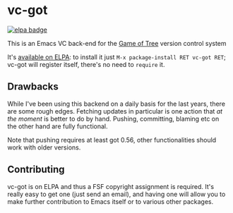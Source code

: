 # vc-got

[![elpa badge](https://elpa.gnu.org/packages/vc-got.svg)][elpa]

This is an Emacs VC back-end for the [Game of
Tree](http://gameoftrees.org/) version control system

It's [available on ELPA][elpa]: to install it just `M-x package-install
RET vc-got RET`; vc-got will register itself, there's no need to
`require` it.

[elpa]: http://elpa.gnu.org/packages/vc-got.html


## Drawbacks

While I've been using this backend on a daily basis for the last
years, there are some rough edges.  Fetching updates in particular is
one action that *at the moment* is better to do by hand.  Pushing,
committing, blaming etc on the other hand are fully functional.

Note that pushing requires at least got 0.56, other functionalities
should work with older versions.


## Contributing

vc-got is on ELPA and thus a FSF copyright assignment is required.
It's really easy to get one (just send an email), and having one will
allow you to make further contribution to Emacs itself or to various
other packages.
